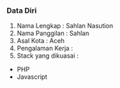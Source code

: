 ### Data Diri
1. Nama Lengkap : Sahlan Nasution
2. Nama Panggilan : Sahlan
3. Asal Kota : Aceh
4. Pengalaman Kerja :
5. Stack yang dikuasai :
* PHP
* Javascript